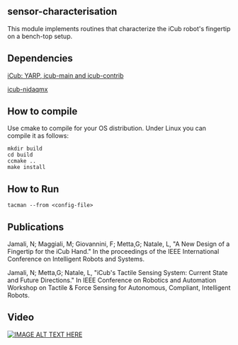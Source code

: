 ## sensor-characterisation
This module implements routines that characterize the iCub robot's fingertip on a bench-top setup.

## Dependencies
[iCub: YARP, icub-main and icub-contrib](http://wiki.icub.org/wiki/ICub_Software_Installation)

[icub-nidaqmx](https://github.com/robotology/icub-nidaqmx)

## How to compile
Use cmake to compile for your OS distribution. Under Linux you can compile it as follows:

```
mkdir build
cd build
ccmake ..
make install
```

## How to Run

```
tacman --from <config-file>
```

## Publications
Jamali, N; Maggiali, M; Giovannini, F; Metta,G; Natale, L, "A New Design of a Fingertip for the iCub Hand." In the proceedings of the IEEE International Conference on Intelligent Robots and Systems.

Jamali, N; Metta,G; Natale, L, "iCub's Tactile Sensing System: Current State and Future Directions." In IEEE Conference on Robotics and Automation Workshop on Tactile & Force Sensing for Autonomous, Compliant, Intelligent Robots.

## Video
[![IMAGE ALT TEXT HERE](https://img.youtube.com/vi/zQNKVb_Bx8o/0.jpg)](https://www.youtube.com/watch?v=zQNKVb_Bx8o)


